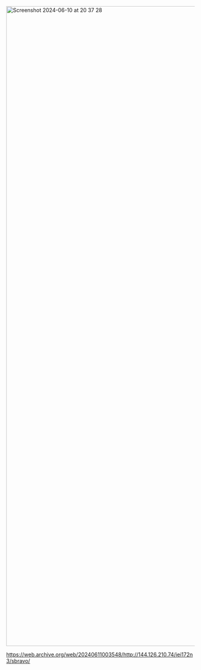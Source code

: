 <img width="1710" alt="Screenshot 2024-06-10 at 20 37 28" src="https://github.com/SebitaBravo/SchoolBravo/assets/143559840/4cf92f20-00bc-4c7d-9a6c-54a7db55a8a1">

https://web.archive.org/web/20240611003548/http://144.126.210.74/iei172n3/sbravo/
